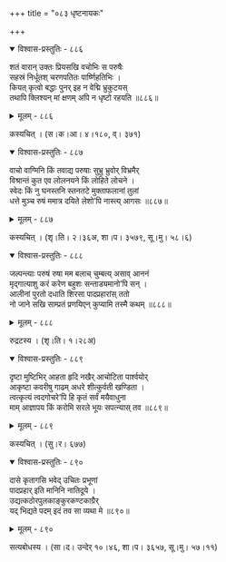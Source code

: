 +++
title = "०८३ धृष्टनायकः"

+++



<details open><summary>विश्वास-प्रस्तुतिः - ८८६</summary>

शतं वारान् उक्तः प्रियसखि वचोभिः स परुषैः  
सहस्रं निर्धूतश् चरणपतितः पार्ष्णिहतिभिः ।  
कियत् कृत्वो बद्धाः पुनर् इह न वेद्मि भ्रुकुटयस्  
तथापि क्लिश्यन् मां क्षणम् अपि न धृष्टो रहयति ॥८८६॥
</details>

<details><summary>मूलम् - ८८६</summary>

शतं वारान् उक्तः प्रियसखि वचोभिः स परुषैः  
सहस्रं निर्धूतश् चरणपतितः पार्ष्णिहतिभिः ।  
कियत् कृत्वो बद्धाः पुनर् इह न वेद्मि भ्रुकुटयस्  
तथापि क्लिश्यन् मां क्षणम् अपि न धृष्टो रहयति ॥८८६॥
</details>


कस्यचित् । (स।क।आ। ४।१८०, व्। ३७१)  



<details open><summary>विश्वास-प्रस्तुतिः - ८८७</summary>

वाचो वाग्मिनि किं तवाद्य परुषाः सुभ्रु भ्रुवोर् विभ्रमैर्  
विश्रान्तं कुत एव लोलनयने किं लोहिते लोचने ।  
स्वेदः किं नु घनस्तनि स्तनतटे मुक्ताफलानां तुलां  
धत्ते मुञ्च रुषं ममात्र दयिते लेशो’पि नास्त्य् आगसः ॥८८७॥
</details>

<details><summary>मूलम् - ८८७</summary>

वाचो वाग्मिनि किं तवाद्य परुषाः सुभ्रु भ्रुवोर् विभ्रमैर्  
विश्रान्तं कुत एव लोलनयने किं लोहिते लोचने ।  
स्वेदः किं नु घनस्तनि स्तनतटे मुक्ताफलानां तुलां  
धत्ते मुञ्च रुषं ममात्र दयिते लेशो’पि नास्त्य् आगसः ॥८८७॥
</details>


कस्यचित् । (शृ।ति। २।३६अ, शा।प। ३५७९, सू।मु। ५८।६)  



<details open><summary>विश्वास-प्रस्तुतिः - ८८८</summary>

जल्पन्त्याः परुषं रुषा मम बलाच् चुम्बत्य् असाव् आननं  
मृद्गात्याशु करं करेण बहुशः सन्ताड्यमानो’पि सन् ।  
आलीनां पुरतो दधाति शिरसा पादप्रहारांस् ततो  
नो जाने सखि साम्प्रतं प्रणयिएन् कुप्यामि तस्मै कथम् ॥८८८॥
</details>

<details><summary>मूलम् - ८८८</summary>

जल्पन्त्याः परुषं रुषा मम बलाच् चुम्बत्य् असाव् आननं  
मृद्गात्याशु करं करेण बहुशः सन्ताड्यमानो’पि सन् ।  
आलीनां पुरतो दधाति शिरसा पादप्रहारांस् ततो  
नो जाने सखि साम्प्रतं प्रणयिएन् कुप्यामि तस्मै कथम् ॥८८८॥
</details>


रुद्रटस्य । (शृ।ति। १।२८अ)  



<details open><summary>विश्वास-प्रस्तुतिः - ८८९</summary>

दृष्टा मुष्टिभिर् आहता हृदि नखैर् आचोटिता पार्श्वयोर्  
आकृष्टा कवरीषु गाढम् अधरे शीत्कुर्वती खण्डिता ।  
त्वत्कृत्यं त्वदगोचरे’पि हि कृतं सर्वं मयैवाधुना  
माम् आज्ञापय किं करोमि सरले भूयः सपत्न्यास् तव ॥८८९॥
</details>

<details><summary>मूलम् - ८८९</summary>

दृष्टा मुष्टिभिर् आहता हृदि नखैर् आचोटिता पार्श्वयोर्  
आकृष्टा कवरीषु गाढम् अधरे शीत्कुर्वती खण्डिता ।  
त्वत्कृत्यं त्वदगोचरे’पि हि कृतं सर्वं मयैवाधुना  
माम् आज्ञापय किं करोमि सरले भूयः सपत्न्यास् तव ॥८८९॥
</details>


कस्यचित् । (सु।र। ६७७)  



<details open><summary>विश्वास-प्रस्तुतिः - ८९०</summary>

दासे कृतागसि भवेद् उचितः प्रभूणां  
पादप्रहार् इति मानिनि नातिदूये ।  
उद्यत्कठोरपुलकाङ्कुरकण्टकाग्रैर्  
यद् भिद्यते पदम् इदं तव सा व्यथा मे ॥८९०॥
</details>

<details><summary>मूलम् - ८९०</summary>

दासे कृतागसि भवेद् उचितः प्रभूणां  
पादप्रहार् इति मानिनि नातिदूये ।  
उद्यत्कठोरपुलकाङ्कुरकण्टकाग्रैर्  
यद् भिद्यते पदम् इदं तव सा व्यथा मे ॥८९०॥
</details>


सत्यबोधस्य । (सा।द। उन्देर् १०।४६, शा।प। ३६५७, सू।मु। ५७।११)  